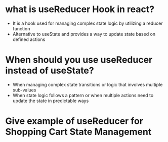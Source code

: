 # what is useReducer Hook in react?

- It is a hook used for managing complex state logic by utilizing a reducer function
- Alternative to useState and provides a way to update state based on defined actions

# When should you use useReducer instead of useState?

- When managing complex state transitions or logic that involves multiple sub-values
- When state logic follows a pattern or when multiple actions need to update the state in predictable ways

# Give example of useReducer for Shopping Cart State Management
